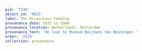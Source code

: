 ```yaml
---
pid: '7238'
object_id: '9825'
label: The Miraculous Feeding
provenance_date: 1935 to 1940
provenance_location: Netherlands, Rotterdam
provenance_text: 'On loan to Museum Boijmans Van Beuningen '
order: '2524'
collection: provenance
---
```

